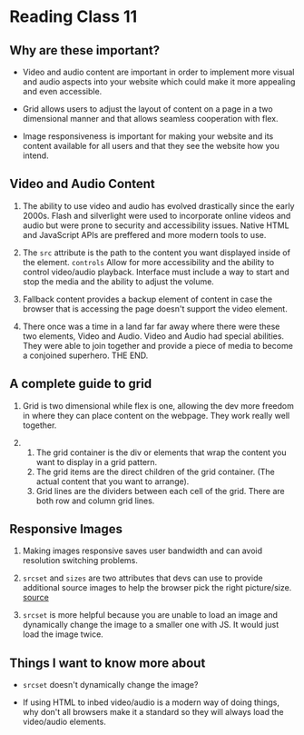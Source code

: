 # Reading Class 11

## Why are these important?

- Video and audio content are important in order to implement more visual and audio aspects into your website which could make it more appealing and even accessible.

- Grid allows users to adjust the layout of content on a page in a two dimensional manner and that allows seamless cooperation with flex.

- Image responsiveness is important for making your website and its content available for all users and that they see the website how you intend. 

## Video and Audio Content

1. The ability to use video and audio has evolved drastically since the early 2000s.  Flash and silverlight were used to incorporate online videos and audio but were prone to security and accessibility issues.  Native HTML and JavaScript APIs are preffered and more modern tools to use.

2. The `src` attribute is the path to the content you want displayed inside of the element.  `controls` Allow for more accessibility and the ability to control video/audio playback.  Interface must include a way to start and stop the media and the ability to adjust the volume.

3. Fallback content provides a backup element of content in case the browser that is accessing the page doesn't support the video element.

4. There once was a time in a land far far away where there were these two elements, Video and Audio.  Video and Audio had special abilities.  They were able to join together and provide a piece of media to become a conjoined superhero.  THE END.

## A complete guide to grid

1. Grid is two dimensional while flex is one, allowing the dev more freedom in where they can place content on the webpage.  They work really well together.

2. 
    1. The grid container is the div or elements that wrap the content you want to display in a grid pattern.  
    2. The grid items are the direct children of the grid container. (The actual content that you want to arrange).
    3. Grid lines are the dividers between each cell of the grid.  There are both row and column grid lines.


## Responsive Images

1. Making images responsive saves user bandwidth and can avoid resolution switching problems.

2. `srcset` and `sizes` are two attributes that devs can use to provide additional source images to help the browser pick the right picture/size. [source](https://developer.mozilla.org/en-US/docs/Learn/HTML/Multimedia_and_embedding/Responsive_images)

3. `srcset` is more helpful because you are unable to load an image and dynamically change the image to a smaller one with JS.  It would just load the image twice.

## Things I want to know more about

- `srcset` doesn't dynamically change the image?

- If using HTML to inbed video/audio is a modern way of doing things, why don't all browsers make it a standard so they will always load the video/audio elements.